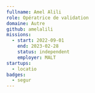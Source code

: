 ```yaml
---
fullname: Amel Alili
role: Opératrice de validation
domaine: Autre
github: amelalili
missions:
  - start: 2022-09-01
    end: 2023-02-28
    status: independent
    employer: MALT
startups:
  - locatio
badges:
  - segur
---
```


